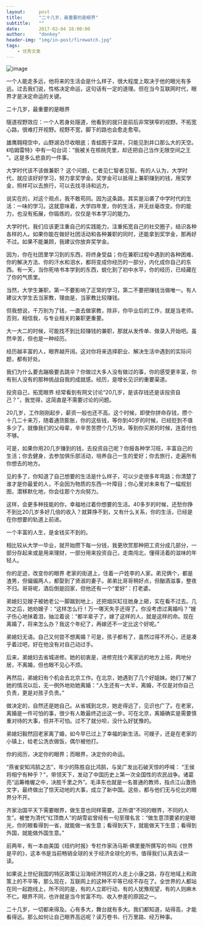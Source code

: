 ```yaml
---
layout:     post
title:      "二十几岁，最重要的是眼界"
subtitle:   ""
date:       2017-02-04 18:00:00
author:     "donkey"
header-img: "img/in-post/firewatch.jpg"
tags:
    - 优秀文章
---
```


![image](http://www.zuifengyun.com/wp-content/uploads/2016/09/4222.jpg_wh1200.jpg)

一个人能走多远，他将来的生活会是什么样子，很大程度上取决于他的眼光有多远。过去我们说，性格决定命运，这句话有一定的道理。但在当今互联网时代，眼界才是决定命运的关键。

二十几岁，最重要的是眼界

隧道视野效应：一个人若身处隧道，他看到的就只是前后非常狭窄的视野。不拓宽心路，很难打开视野。视野不宽，脚下的路也会愈走愈窄。

雄鹰翱翔空中，山野湖泊尽收眼底；青蛙囿于深井，只能见到井口那么大的天空。《哈姆雷特》中有一句台词：“我被关在核桃壳里，却还把自己当作无限空间之王 ”。这是多么悲哀的一件事。

大学时代该不该做兼职？
这个问题，仁者见仁智者见智。有的人认为，大学时代，就应该好好学习，努力拿奖学金。奖学金可以抵得上兼职赚到的钱，用奖学金，照样可以去旅行，可以去找寻诗和远方。

说实在的，对这个观点，我不敢苟同。因为这条路，其实是沿袭了中学时代的生活：一味的学习。这就意味着，大学四年里，你的生活，并无丝毫改变。你的能力，也没有拓展，你锻炼的，仅仅是书本学习的能力。

大学时代，我们应该更注重自己的实践能力，注重拓宽自己的社交圈子，结识各种各样的人。如果你能在做好社团活动和各种兼职的同时，还能拿到奖学金，那再好不过。如果不能兼顾，我建议你放弃奖学金。

因为，你在社团里学习到的东西，将终身受益；你在兼职过程中遇到的各种困难、你的解决方法、你的汗水和泪水，都将变成你经历的一部分，内化成你自己的东西。有一天，当你死啃书本学到的东西，蜕化到了初中水平，你的经历，已经藏在了你的气质里。

当然，大学生兼职，第一不要影响了正常的学习，第二不要把赚钱当做唯一。有人建议大学生去当家教，理由是，当家教比较赚钱。

但我想说，千万别为了钱，一直去做家教，除非，你毕业后的工作，就是当老师。否则，相信我，与专业相关的兼职更重要。

大一大二的时候，可能找不到比较赚钱的兼职，那就从发传单、做录入开始吧。虽然辛苦，但也是一种经历。

经历越丰富的人，眼界越开阔。这对你将来选择职业、解决生活中遇到的实际问题，都有好处。

我们为什么要去蹦极要去跳伞？你做过大多人没有做过的事，你的感受更丰富，你有别人没有的那种挑战自我的成就感。经历，是增长见识的重要渠道。

投资自己，拓宽眼界
经常看到有网文讨论“20几岁，是该存钱还是该投资自己？”，我觉得，这简直是不需要讨论的问题。

20几岁，工作刚刚起步，薪资一般也还不高。这个时候，即使你拼命存钱，攒个十几二十来万，随着通货膨胀，你的这些钱，等你到40岁的时候，已经贬到不值多少了。就像我们的父母辈，辛辛苦苦攒个几万块，等到你买房的时候，连首付也不够。

可是，如果你用20几岁赚到的钱，去投资自己呢？你报各种学习班，丰富自己的生活；你去健身，去参加俱乐部活动，培养自己一生的爱好；你去旅行，走遍所有你想去的地方。

见的多了，你知道了自己想要的生活是什么样子，可以少走很多年弯路；你清楚了谁才是你最爱的人，不会因为物质的东西一叶障目；你心里对未来有了一幅规划图，潜移默化地，你会往那个方向努力。

这样，会更多种技能的你，幸福地过着你想要的生活。40多岁的时候，还愁你挣不到比20几岁多好几倍的收入？就算挣不到，又有什么关系，你的生活，已经是在你想要的轨道上前进。

一个丰富的人生，是金钱买不到的。

相比较从大学一毕业，就开始攒下每一分钱，我更欣赏那种把工资分成几部分，一部分存起来或是用来理财，一部分用来投资自己，走南闯北，懂得活着的滋味的年轻人。

你的足迹，改变你的眼界
老家的街道上，住着一户姓李的人家。弟兄俩个，都是渣男，但偏偏两人，都娶到了贤淑的妻子。弟弟比哥哥稍好点，但酗酒滋事，整夜不归。哥哥呢，酒后倒是回家，但他还有一个“爱好”：打老婆。

弟媳妇见嫂子被她老公一脚踹到地上，还把烟灰缸往她身上砸，实在看不过去。几次之后，她劝嫂子：“这样怎么行！万一哪天失手还得了。你没考虑过离婚吗？”嫂子伤心地抹着泪，抽泣着说：“都半辈子了，嫁了这样的人，就是这样的命。现在离婚了，将来怎么办？我这个年纪了，再嫁还不一定比这个好呢。”

弟媳妇无语。自己又何尝不想离婚？可是，孩子都有了，虽然过得不开心，还是凑乎着过吧，好在他没有对自己动过手。

后来，弟媳妇去省城进修。她的初衷是，进修完找个离家远的地方上班，两地分居，不离婚，但也眼不见心不烦。

再然后，弟媳妇有个机会去北京工作。在北京，她遇到了几个好姐妹。她们了解了她的情况以后，无一例外地劝她离婚：“人生还有一大半，离婚，不仅是对你自己负责，更是对孩子负责。”

做决定的，自然还是她自己。从省城到北京，她走得远了，见识也广了。在老家，离婚是一件可怕的事，很少有人敢最终迈出这一步。可在北京，离婚确实是需要慎重对待的大事，但并不可怕。过不了就分呗，没什么好犹豫的。

弟媳妇毅然回老家离了婚，如今早已过上了幸福的新生活。可嫂子，还是在老家的小镇上，给老公洗衣做饭，偶尔被他打。

你的阅历，决定你的眼界；而眼界，决定你的命运。

“燕雀安知鸿鹄之志”，年少的陈胜自比鸿鹄，与吴广发出石破天惊的呼喊： “王侯将相宁有种乎？”，带领天下，发动了中国历史上第一次全国性的农民战争。诸葛亮“运筹帷幄之中，决胜千里之外”。毛泽东也就是一名普通的教师，指点江山激扬文字，最终做出了惊天动地的大事，成立了新中国。这些，都与他们无与伦比的眼界分不开。

齐家治国平天下需要眼界，做生意也同样需要。正所谓“不同的眼界，不同的人生”。被誉为清代“红顶商人”的胡雪岩曾经有一句至理名言：“做生意顶要紧的是眼光，你的眼看得到一省，就能做一省生意；看得到天下，就能做天下生意；看得到外国，就能做外国生意。”

前两年，有一本由美国《纽约时报》专栏作家汤马斯·佛里曼所撰写的书叫《世界是平的》，这本书是当前畅销全球的关于经济全球化的书，值得我们认真去读一读。

如果说上世纪我国的特区政策让沿海经济特区的人走上小康之路，存在地域上和政策上的不平等，那么现在，互联网上的这种不平等已经不存在了。全世界的人都站在同一起跑线上，所不同的是，有的人立即行动，有的人犹豫观望，有的人则麻木不仁。眼界不同，也许就是当今贫富不均、收入参差的原因之一。

二十几岁，一切都来得及。心有多大，舞台就有多大。我们都知道，站得高，才能看得远。那么如何让自己眼界高远呢？读万卷书、行万里路、经万种事。